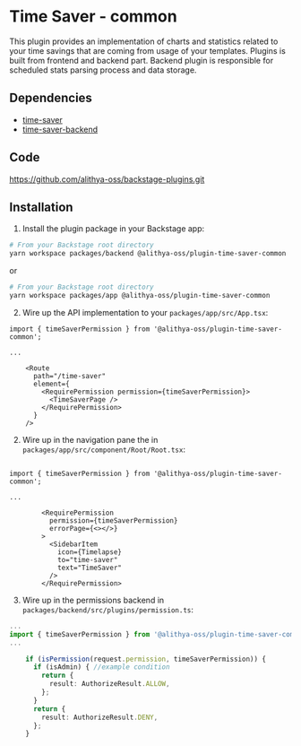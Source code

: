 # Time Saver - common

This plugin provides an implementation of charts and statistics related to your time savings that are coming from usage of your templates. Plugins is built from frontend and backend part. Backend plugin is responsible for scheduled stats parsing process and data storage.

## Dependencies

- [time-saver](https://github.com/alithya-oss/backstage-plugins/tree/main/workspaces/time-saver/plugins/time-saver)
- [time-saver-backend](https://github.com/alithya-oss/backstage-plugins/tree/main/workspaces/time-saver/plugins/time-saver-backend)

## Code

<https://github.com/alithya-oss/backstage-plugins.git>

## Installation

1. Install the plugin package in your Backstage app:

```sh
# From your Backstage root directory
yarn workspace packages/backend @alithya-oss/plugin-time-saver-common
```

or

```sh
# From your Backstage root directory
yarn workspace packages/app @alithya-oss/plugin-time-saver-common
```

2. Wire up the API implementation to your `packages/app/src/App.tsx`:

```tsx
import { timeSaverPermission } from '@alithya-oss/plugin-time-saver-common';

...

    <Route
      path="/time-saver"
      element={
        <RequirePermission permission={timeSaverPermission}>
          <TimeSaverPage />
        </RequirePermission>
      }
    />

```

2. Wire up in the navigation pane the in `packages/app/src/component/Root/Root.tsx`:

```tsx

import { timeSaverPermission } from '@alithya-oss/plugin-time-saver-common';

...

        <RequirePermission
          permission={timeSaverPermission}
          errorPage={<></>}
        >
          <SidebarItem
            icon={Timelapse}
            to="time-saver"
            text="TimeSaver"
          />
        </RequirePermission>
```

3. Wire up in the permissions backend in `packages/backend/src/plugins/permission.ts`:

```ts
...
import { timeSaverPermission } from '@alithya-oss/plugin-time-saver-common';
...

    if (isPermission(request.permission, timeSaverPermission)) {
      if (isAdmin) { //example condition
        return {
          result: AuthorizeResult.ALLOW,
        };
      }
      return {
        result: AuthorizeResult.DENY,
      };
    }

```
